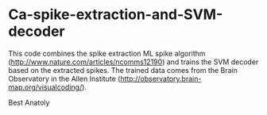 # Ca-spike-extraction-and-SVM-decoder

This code combines the spike extraction ML spike algorithm (http://www.nature.com/articles/ncomms12190) and trains the SVM decoder
based on the extracted spikes. The trained data comes from the Brain Observatory in the Allen Institute 
(http://observatory.brain-map.org/visualcoding/).

Best
Anatoly
